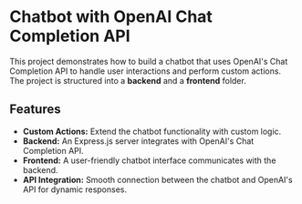 # Chatbot with OpenAI Chat Completion API  

This project demonstrates how to build a chatbot that uses OpenAI's Chat Completion API to handle user interactions and perform custom actions. The project is structured into a **backend** and a **frontend** folder.  

## Features  
- **Custom Actions:** Extend the chatbot functionality with custom logic.  
- **Backend:** An Express.js server integrates with OpenAI's Chat Completion API.  
- **Frontend:** A user-friendly chatbot interface communicates with the backend.  
- **API Integration:** Smooth connection between the chatbot and OpenAI's API for dynamic responses.  

